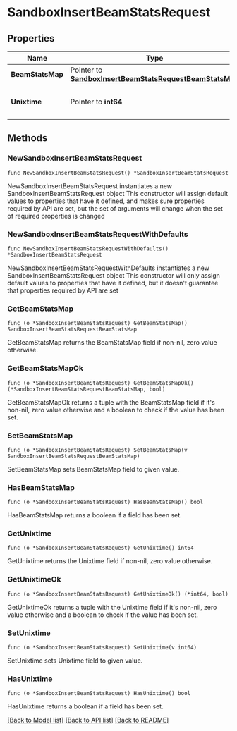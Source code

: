# SandboxInsertBeamStatsRequest

## Properties

Name | Type | Description | Notes
------------ | ------------- | ------------- | -------------
**BeamStatsMap** | Pointer to [**SandboxInsertBeamStatsRequestBeamStatsMap**](SandboxInsertBeamStatsRequestBeamStatsMap.md) |  | [optional] 
**Unixtime** | Pointer to **int64** | UNIX 時刻（ミリ秒単位） | [optional] 

## Methods

### NewSandboxInsertBeamStatsRequest

`func NewSandboxInsertBeamStatsRequest() *SandboxInsertBeamStatsRequest`

NewSandboxInsertBeamStatsRequest instantiates a new SandboxInsertBeamStatsRequest object
This constructor will assign default values to properties that have it defined,
and makes sure properties required by API are set, but the set of arguments
will change when the set of required properties is changed

### NewSandboxInsertBeamStatsRequestWithDefaults

`func NewSandboxInsertBeamStatsRequestWithDefaults() *SandboxInsertBeamStatsRequest`

NewSandboxInsertBeamStatsRequestWithDefaults instantiates a new SandboxInsertBeamStatsRequest object
This constructor will only assign default values to properties that have it defined,
but it doesn't guarantee that properties required by API are set

### GetBeamStatsMap

`func (o *SandboxInsertBeamStatsRequest) GetBeamStatsMap() SandboxInsertBeamStatsRequestBeamStatsMap`

GetBeamStatsMap returns the BeamStatsMap field if non-nil, zero value otherwise.

### GetBeamStatsMapOk

`func (o *SandboxInsertBeamStatsRequest) GetBeamStatsMapOk() (*SandboxInsertBeamStatsRequestBeamStatsMap, bool)`

GetBeamStatsMapOk returns a tuple with the BeamStatsMap field if it's non-nil, zero value otherwise
and a boolean to check if the value has been set.

### SetBeamStatsMap

`func (o *SandboxInsertBeamStatsRequest) SetBeamStatsMap(v SandboxInsertBeamStatsRequestBeamStatsMap)`

SetBeamStatsMap sets BeamStatsMap field to given value.

### HasBeamStatsMap

`func (o *SandboxInsertBeamStatsRequest) HasBeamStatsMap() bool`

HasBeamStatsMap returns a boolean if a field has been set.

### GetUnixtime

`func (o *SandboxInsertBeamStatsRequest) GetUnixtime() int64`

GetUnixtime returns the Unixtime field if non-nil, zero value otherwise.

### GetUnixtimeOk

`func (o *SandboxInsertBeamStatsRequest) GetUnixtimeOk() (*int64, bool)`

GetUnixtimeOk returns a tuple with the Unixtime field if it's non-nil, zero value otherwise
and a boolean to check if the value has been set.

### SetUnixtime

`func (o *SandboxInsertBeamStatsRequest) SetUnixtime(v int64)`

SetUnixtime sets Unixtime field to given value.

### HasUnixtime

`func (o *SandboxInsertBeamStatsRequest) HasUnixtime() bool`

HasUnixtime returns a boolean if a field has been set.


[[Back to Model list]](../README.md#documentation-for-models) [[Back to API list]](../README.md#documentation-for-api-endpoints) [[Back to README]](../README.md)


